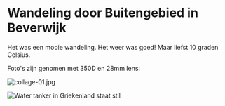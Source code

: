 # Wandeling door Buitengebied in Beverwijk

Het was een mooie wandeling. Het weer was goed! Maar liefst 10 graden Celsius. 

Foto's zijn genomen met 350D en 28mm lens:

![collage-01.jpg](<https://media-hosting.imagekit.io//aea8f0d7353c4b44/collage-01.jpg?Expires=1835193423&Key-Pair-Id=K2ZIVPTIP2VGHC&Signature=Cc-sAfXWs0gtiSkP5d97Dxa0a14eppU90jdjBqXMv9TgZV2RFroJz-GuDTOpS-wKSRB~tDjO7DohOqC6KY~oE5kfeoNJc-lib1P4XF--XOjBN2H6UMzy6OTl3J6Eg7Uj6TRH2K9Xbxn2X~WfoVf558FsOK1RcvlrW1IxAWGZD7wP0VtypLZgRn6UsA0ZaSXpBnJbaVa69NkPczHNAihQucSKBWEtiAzOeSZ2kxP4ufEzwuXBjBXxt0wirvZHM1iBwfPMMX-CziktaH09UIz6Py~Yo0UjovDh~701GL39ieeVecCsIl2OSWrHhakym7JnPAaeHkZvAPQIJmjVVULNdA__>)

![Water tanker in Griekenland staat stil](https://ik.imagekit.io/rhn00jwt/2018-07_griekenland/HN_9069-10.jpg?updatedAt=1739105165435)